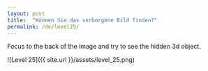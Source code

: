```yaml
---
layout: post
title:  "Können Sie das verborgene Bild finden?"
permalink: /de/level25/
---
```

Focus to the back of the image and try to see the hidden 3d object.

![Level 25]({{ site.url }}/assets/level_25.png)
